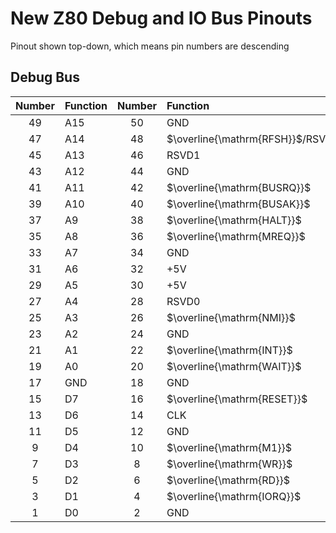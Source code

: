 # New Z80 Debug and IO Bus Pinouts

Pinout shown top-down, which means pin numbers are descending


## Debug Bus

| Number | Function | Number | Function |
|:------:|:-------- |:------:|:-------- |
| 49 | A15          | 50 | GND          |
| 47 | A14          | 48 | $`\overline{\mathrm{RFSH}}`$/RSVD2 |
| 45 | A13          | 46 | RSVD1        |
| 43 | A12          | 44 | GND          |
| 41 | A11          | 42 | $`\overline{\mathrm{BUSRQ}}`$      |
| 39 | A10          | 40 | $`\overline{\mathrm{BUSAK}}`$      |
| 37 | A9           | 38 | $`\overline{\mathrm{HALT}}`$       |
| 35 | A8           | 36 | $`\overline{\mathrm{MREQ}}`$       |
| 33 | A7           | 34 | GND          |
| 31 | A6           | 32 | +5V          |
| 29 | A5           | 30 | +5V          |
| 27 | A4           | 28 | RSVD0        |
| 25 | A3           | 26 | $`\overline{\mathrm{NMI}}`$        |
| 23 | A2           | 24 | GND          |
| 21 | A1           | 22 | $`\overline{\mathrm{INT}}`$        |
| 19 | A0           | 20 | $`\overline{\mathrm{WAIT}}`$       |
| 17 | GND          | 18 | GND          |
| 15 | D7           | 16 | $`\overline{\mathrm{RESET}}`$      |
| 13 | D6           | 14 | CLK          |
| 11 | D5           | 12 | GND          |
|  9 | D4           | 10 | $`\overline{\mathrm{M1}}`$         |
|  7 | D3           |  8 | $`\overline{\mathrm{WR}}`$         |
|  5 | D2           |  6 | $`\overline{\mathrm{RD}}`$         |
|  3 | D1           |  4 | $`\overline{\mathrm{IORQ}}`$       |
|  1 | D0           |  2 | GND          |


